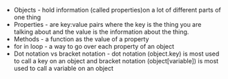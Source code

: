 * Objects - hold information (called properties)on a lot of different parts of one thing
* Properties - are key:value pairs where the key is the thing you are talking about and the value is the information about the thing.
* Methods - a function as the value of a property
* for in loop - a way to go over each property of an object
* Dot notation vs bracket notation - dot notation (object.key) is most used to call a key on an object and bracket notation (object[variable]) is most used to call a variable on an object
